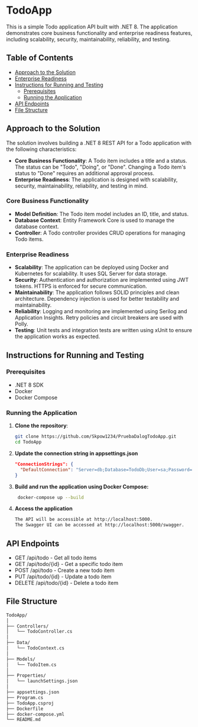 # TodoApp

This is a simple Todo application API built with .NET 8. The application demonstrates core business functionality and enterprise readiness features, including scalability, security, maintainability, reliability, and testing.

## Table of Contents

- [Approach to the Solution](#approach-to-the-solution)
- [Enterprise Readiness](#enterprise-readiness)
- [Instructions for Running and Testing](#instructions-for-running-and-testing)
  - [Prerequisites](#prerequisites)
  - [Running the Application](#running-the-application)
- [API Endpoints](#api-endpoints)
- [File Structure](#file-structure)

## Approach to the Solution

The solution involves building a .NET 8 REST API for a Todo application with the following characteristics:

- **Core Business Functionality**: A Todo item includes a title and a status. The status can be "Todo", "Doing", or "Done". Changing a Todo item's status to "Done" requires an additional approval process.
- **Enterprise Readiness**: The application is designed with scalability, security, maintainability, reliability, and testing in mind.

### Core Business Functionality

- **Model Definition**: The Todo item model includes an ID, title, and status.
- **Database Context**: Entity Framework Core is used to manage the database context.
- **Controller**: A Todo controller provides CRUD operations for managing Todo items.

### Enterprise Readiness

- **Scalability**: The application can be deployed using Docker and Kubernetes for scalability. It uses SQL Server for data storage.
- **Security**: Authentication and authorization are implemented using JWT tokens. HTTPS is enforced for secure communication.
- **Maintainability**: The application follows SOLID principles and clean architecture. Dependency injection is used for better testability and maintainability.
- **Reliability**: Logging and monitoring are implemented using Serilog and Application Insights. Retry policies and circuit breakers are used with Polly.
- **Testing**: Unit tests and integration tests are written using xUnit to ensure the application works as expected.

## Instructions for Running and Testing

### Prerequisites

- .NET 8 SDK
- Docker
- Docker Compose

### Running the Application

1. **Clone the repository**:

   ```bash
   git clone https://github.com/Skpow1234/PruebaDalogTodoApp.git
   cd TodoApp
    ```

2. **Update the connection string in appsettings.json**

    ```json
    "ConnectionStrings": {
      "DefaultConnection": "Server=db;Database=TodoDb;User=sa;Password=YourStrong!Passw0rd"
    }
    ```

3. **Build and run the application using Docker Compose:**

   ```bash
    docker-compose up --build
    ```

4. **Access the application**

    ```bash
    The API will be accessible at http://localhost:5000.
    The Swagger UI can be accessed at http://localhost:5000/swagger.
    ```

## API Endpoints

- GET /api/todo - Get all todo items
- GET /api/todo/{id} - Get a specific todo item
- POST /api/todo - Create a new todo item
- PUT /api/todo/{id} - Update a todo item
- DELETE /api/todo/{id} - Delete a todo item

## File Structure

```bash
TodoApp/
│
├── Controllers/
│   └── TodoController.cs
│
├── Data/
│   └── TodoContext.cs
│
├── Models/
│   └── TodoItem.cs
│
├── Properties/
│   └── launchSettings.json
│
├── appsettings.json
├── Program.cs
├── TodoApp.csproj
├── Dockerfile
├── docker-compose.yml
└── README.md
```

